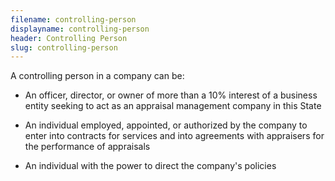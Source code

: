 ```yaml
---
filename: controlling-person
displayname: controlling-person
header: Controlling Person
slug: controlling-person
---
```


A controlling person in a company can be:

- An officer, director, or owner of more than a 10% interest of a business entity seeking to act as an appraisal management company in this State

- An individual employed, appointed, or authorized by the company to enter into contracts for services and into agreements with appraisers for the performance of appraisals

- An individual with the power to direct the company's policies
